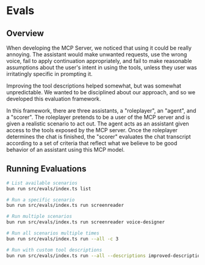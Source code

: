 # Evals

## Overview

When developing the MCP Server, we noticed that using it could be really annoying. The assistant would make unwanted requests, use the wrong voice, fail to apply continuation appropriately, and fail to make reasonable assumptions about the user's intent in using the tools, unless they user was irritatingly specific in prompting it.

Improving the tool descriptions helped somewhat, but was somewhat unpredictable. We wanted to be disciplined about our approach, and so we developed this evaluation framework.

In this framework, there are three assistants, a "roleplayer", an "agent", and a "scorer". The roleplayer pretends to be a user of the MCP server and is given a realistic scenario to act out. The agent acts as an assistant given access to the tools exposed by the MCP server. Once the roleplayer determines the chat is finished, the "scorer" evaluates the chat transcript according to a set of criteria that reflect what we believe to be good behavior of an assistant using this MCP model.

## Running Evaluations

```bash
# List available scenarios
bun run src/evals/index.ts list

# Run a specific scenario
bun run src/evals/index.ts run screenreader

# Run multiple scenarios
bun run src/evals/index.ts run screenreader voice-designer

# Run all scenarios multiple times
bun run src/evals/index.ts run --all -c 3

# Run with custom tool descriptions
bun run src/evals/index.ts run --all --descriptions improved-descriptions.json
```
